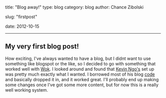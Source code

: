 title: "Blog away!"
type: blog
category: blog
author: Chance Zibolski

slug: "firstpost"

date: 2012-10-15

---
My very first blog post!
---
How exciting, I've always wanted to have a blog, but I didnt want to use something
like blogspot or the like, so I decided to go with something that worked well with
[Wok][]. I looked around and found that [Kevin Ngo's](http://ngokevin.com) set up
was pretty much exactly what I wanted. I borrowed most of his blog
[code](http://github.com/ngokevin/ngokevin/) and basically dropped it in, and it
worked great. I'll probably end up making some changes once I've got some more
content, but for now this is a really well working system.

[Wok]: http://github.com/mythmon/wok/
